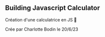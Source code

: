 ## Building Javascript Calculator

Création d'une calculatrice en JS 🧮 

Crée par Charlotte Bodin le 20/6/23 
